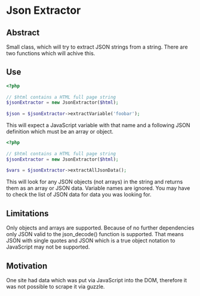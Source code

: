 # Json Extractor

## Abstract

Small class, which will try to extract JSON strings from a string. 
There are two functions which will achive this.

## Use

```php
<?php
 
// $html contains a HTML full page string
$jsonExtractor = new JsonExtractor($html);
 
$json = $jsonExtractor->extractVariable('foobar');
```
 
 This will expect a JavaScript variable with that name and a following 
 JSON definition which must be an array or object.
 
```php
<?php
 
// $html contains a HTML full page string
$jsonExtractor = new JsonExtractor($html);
 
$vars = $jsonExtractor->extractAllJsonData();
```

This will look for any JSON objects (not arrays) in the string and 
returns them as an array or JSON data. Variable names are ignored. You
may have to check the list of JSON data for data you was looking for.
 
## Limitations
 
Only objects and arrays are supported. Because of no further dependencies 
only JSON valid to the json_decode() function is supported. That means JSON
with single quotes and JSON which is a true object notation to JavaScript 
may not be supported.

## Motivation

One site had data which was put via JavaScript into the DOM, therefore it was 
not possible to scrape it via guzzle.